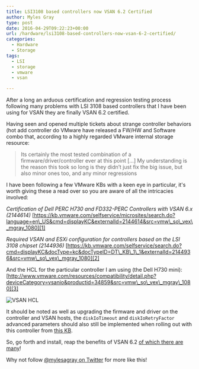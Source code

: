 ```yaml
---
title: LSI3108 based controllers now VSAN 6.2 Certified
author: Myles Gray
type: post
date: 2016-04-29T09:22:23+00:00
url: /hardware/lsi3108-based-controllers-now-vsan-6-2-certified/
categories:
  - Hardware
  - Storage
tags:
  - LSI
  - storage
  - vmware
  - vsan

---
```

After a long an arduous certification and regression testing process following many problems with LSI 3108 based controllers that I have been using for VSAN they are finally VSAN 6.2 certified.

<!--more-->

Having seen and opened multiple tickets about strange controller behaviors (hot add controller do VMware have released a FW/HW and Software combo that, according to a highly regarded VMware internal storage resource:

> Its certainly the most tested combination of a firmware/driver/controller ever at this point [&#8230;] My understanding is the reason this took so long is they didn’t just fix the big issue, but also minor ones too, and any minor regressions

I have been following a few VMware KBs with a keen eye in particular, it's worth giving these a read over so you are aware of all the intricacies involved:

_Certification of Dell PERC H730 and FD332-PERC Controllers with VSAN 6.x (2144614)_ [https://kb.vmware.com/selfservice/microsites/search.do?language=en\_US&cmd=displayKC&externalId=2144614&src=vmw\_so\_vex\_mgray_1080][1]

_Required VSAN and ESXi configuration for controllers based on the LSI 3108 chipset (2144936)_ [https://kb.vmware.com/selfservice/search.do?cmd=displayKC&docType=kc&docTypeID=DT\_KB\_1\_1&externalId=2144936&src=vmw\_so\_vex\_mgray_1080][2]

And the HCL for the particular controller I am using (the Dell H730 mini): [http://www.vmware.com/resources/compatibility/detail.php?deviceCategory=vsanio&productid=34859&src=vmw\_so\_vex\_mgray\_1080][3]

![VSAN HCL][4] 

It should be noted as well as upgrading the firmware and driver on the controller and VSAN hosts, the `diskIoTimeout` and `diskIoRetryFactor` advanced parameters should also still be implemented when rolling out with this controller from [this KB][2].

So, go forth and install, reap the benefits of VSAN 6.2 [of which there are many][5]!

Why not follow [@mylesagray on Twitter][6] for more like this!

 [1]: https://kb.vmware.com/selfservice/microsites/search.do?language=en_US&cmd=displayKC&externalId=2144614&src=vmw_so_vex_mgray_1080
 [2]: https://kb.vmware.com/selfservice/search.do?cmd=displayKC&docType=kc&docTypeID=DT_KB_1_1&externalId=2144936&src=vmw_so_vex_mgray_1080
 [3]: http://www.vmware.com/resources/compatibility/detail.php?deviceCategory=vsanio&productid=34859&src=vmw_so_vex_mgray_1080
 [4]: /uploads/2016/04/Image-1-1.png
 [5]: http://cormachogan.com/2016/02/10/vsan-6-2-an-overview-of-the-new-virtual-san-6-2-features/
 [6]: https://twitter.com/mylesagray